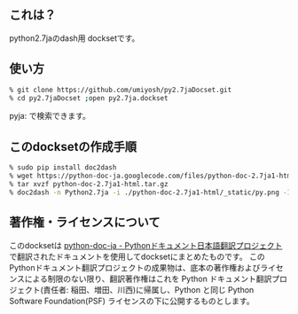 ## これは？

python2.7jaのdash用 docksetです。

## 使い方

~~~ bash
% git clone https://github.com/umiyosh/py2.7jaDocset.git
% cd py2.7jaDocset ;open py2.7ja.dockset
~~~

pyja: で検索できます。

## このdocksetの作成手順

~~~ bash
% sudo pip install doc2dash
% wget https://python-doc-ja.googlecode.com/files/python-doc-2.7ja1-html.tar.gz
% tar xvzf python-doc-2.7ja1-html.tar.gz
% doc2dash -n Python2.7ja -i ./python-doc-2.7ja1-html/_static/py.png -I index.html -d ./output ./python-doc-2.7ja1-html
~~~

## 著作権・ライセンスについて

このdocksetは [python-doc-ja - Pythonドキュメント日本語翻訳プロジェクト ](https://code.google.com/p/python-doc-ja/) で翻訳されたドキュメントを使用してdocksetにまとめたものです。
このPythonドキュメント翻訳プロジェクトの成果物は、底本の著作権およびライセンスによる制限のない限り、翻訳著作権はこれを Python ドキュメント翻訳プロジェクト(責任者: 稲田、増田、川西)に帰属し、Python と同じ Python Software Foundation(PSF) ライセンスの下に公開するものとします。

